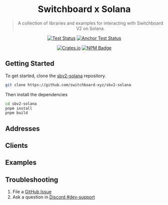 <div align="center">

<!-- commonheader -->

<!-- commonheaderstop -->

# Switchboard x Solana

> A collection of libraries and examples for interacting with Switchboard V2 on
> Solana.

[![Test Status](https://github.com/switchboard-xyz/sbv2-solana/actions/workflows/solana-js-test.yml/badge.svg)](https://github.com/switchboard-xyz/sbv2-solana/actions/workflows/solana-js-test.yml)
[![Anchor Test Status](https://github.com/switchboard-xyz/sbv2-solana/actions/workflows/anchor-test.yml/badge.svg)](https://github.com/switchboard-xyz/sbv2-solana/actions/workflows/anchor-test.yml)

[![Crates.io](https://img.shields.io/crates/v/switchboard-v2?label=switchboard-v2&logo=rust)](https://crates.io/crates/switchboard-v2)
[![NPM Badge](https://img.shields.io/github/package-json/v/switchboard-xyz/sbv2-solana?color=red&filename=javascript%2Fsolana.js%2Fpackage.json&label=%40switchboard-xyz%2Fsolana.js&logo=npm)](https://www.npmjs.com/package/@switchboard-xyz/solana.js)

</div>

## Getting Started

To get started, clone the
[sbv2-solana](https://github.com/switchboard-xyz/sbv2-solana) repository.

```bash
git clone https://github.com/switchboard-xyz/sbv2-solana
```

Then install the dependencies

```bash
cd sbv2-solana
pnpm install
pnpm build
```

## Addresses

<!-- addresses -->

<!-- addressesstop -->

## Clients

<!-- clients -->

<!-- clientsstop -->

## Examples

<!-- examples -->

<!-- examplesstop -->

## Troubleshooting

1. File a
   [GitHub Issue](https://github.com/switchboard-xyz/sbv2-solana/issues/new)
2. Ask a question in
   [Discord #dev-support](https://discord.com/channels/841525135311634443/984343400377647144)
